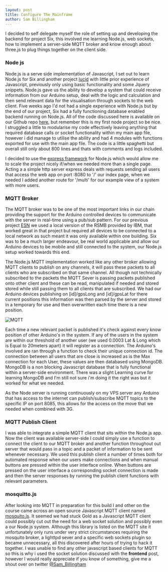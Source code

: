 ```yaml
---
layout: post
title: Configure The Mainframe
author: Sam Billingham
---
```


I decided to self delegate myself the role of setting up and developing the backend for project Six, this involved me learning Node.js, web sockets, how to implement a server-side MQTT broker and know enough about three.js to plug things together on the client side.


### Node js
Node.js is a serve side implementation of Javascript, I set out to learn Node.js for Six and another project [lucid](http://sambillingham.github.com/lucid/) with little prior experience of Javascript, previously only using basic functionality and some Jquery snippets. Node.js gave us the ability to develop a system that could receive information from our Arduino setup, deal with   the logic and calculation and then send relevant data for the visualisation through sockets to the web client. Five weeks ago I'd not had a single experience with Node.js but by the end of our project, Six had a fully functioning database enabled backend running on Node.js. All of the code discussed here is available on our Github repo [here](http://github.com/Sambillingham/six), but remember this is my first node project so be nice. I struggled a little to modularise my code effectively leaving anything that required database calls or socket functionality within my main app file, however i did manage to utilise the ability and had 4 modules with functions exported for use with the main app file. The code is a little spaghetti but overall still only about 800 lines and thats with comments and logs included.

I decided to use the [express framework](http://expressjs.com/guide.html) for Node.js which would allow me to scale the project nicely if/when we needed more than a single page. Acting a a simple http server express deals with requests sending all users that access the web app on port :8080 to '/' our index page, when we needed I added another route for '/multi' for our example view of a system with more users.

### MQTT Broker 
The MQTT broker was to be one of the most important links in our chain providing the support for the Arduino controlled devices to communicate with the server in real-time using a pub/sub pattern. For our previous project [ESN](https://vimeo.com/56017590) we used a local version of the RSMB provided by IBM, that worked great in that project but required all devices to be  connected to a local network as such meant it was only available within one building. Six was to be a much larger endeavour, be real world applicable and allow our Arduino devices to be mobile and still connected to the system, our Node.js setup worked towards this end.

The Node.js MQTT implementation worked like any other broker allowing MQTT clients to publish on any channels, it will pass these packets to all clients who are subscribed on that same channel. All though not technically subscribed to the packets the MQTT Sever is passing packets published onto other client and these can be read, manipulated if needed and stored stored  while still passing them to all clients that are subscribed. We had our Arduino devices publishing on [id]/gpsLong and [id]/gpsLat for there current positions this information was then parsed by the server and stored in a temporary for use and then overwritten each time there is a new position.

![MQTT]({{site.baseurl}}/img/mqtt.jpg)

Each time a new relevant packet is published it's check against every know position of other Arduino's in the system. If any of the users in the system are within our threshold of another user (we used 0.0003 Lat & Long which is Equal to 20meters apart) it will register as a connection. The Arduino's involved are ran through a function to check their unique connection id. The connection between all users that are close is increased as is the Max connection for each User, these values are then databased using MongoDB. MongoDB is a non blocking Javascript database that is fully functional within a server-side environment. There was a slight Learning curve for learning MongoDB and I'm still not sure i'm doing it the right was but it worked for what we needed.

As the Node server is running continuously on my VPS server any Arduino that has access to the internet can publish/subscribe MQTT topics to the specific IP on port 8085, this allows for the access on the move that we needed when combined with 3G.

### MQTT Publish Client
I was able to integrate a simple MQTT client that sits within the Node.js app. Now the client was available server-side I could simply use a function to connect the client to our MQTT broker and another function throughout out server that would pass in a topic and a packet of information to be sent whenever necessary. We used this publish client a number of times both for automated response when our users make connections and when manual buttons are pressed within the user interface online. When buttons are pressed on the user interface a corresponding socket connection is made and then the server responses by running the publish client functions with relevant parameters.

### mosquitto.js
After looking into MQTT in preparation for this build I and other on the course came across an open source Javascript MQTT client named [mosquito.js](http://mosquitto.org/download/). It seemed we had stuck Gold as a Javascript MQTT client could possibly cut out the need for a web socket solution and possibly even a our Node.js system. Although this library is listed on the MQTT site it unfortunately only runs under very strict circumstances requiring the mosquito broker, a lighttpd sever and a specific web sockets plugin so became unnecessary, all this discovered after hours of trying to hack it together. I was unable to find any other javascript based clients for MQTT so this is why i used the socket solution discussed with the **frontend** post, however I would really appreciate if you know of something, give me a shout over on twitter [@Sam_Billingham](http://twitter.com/sam_billingham "Sam Billingham On Twitter")


